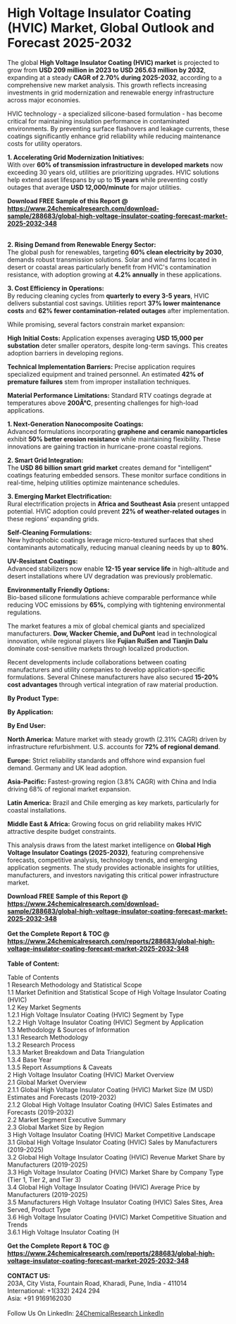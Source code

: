 <h1>High Voltage Insulator Coating (HVIC) Market, Global Outlook and Forecast 2025-2032</h1><p>The global <strong>High Voltage Insulator Coating (HVIC) market</strong> is projected to grow from <strong>USD 209 million in 2023 to USD 265.63 million by 2032</strong>, expanding at a steady <strong>CAGR of 2.70% during 2025-2032</strong>, according to a comprehensive new market analysis. This growth reflects increasing investments in grid modernization and renewable energy infrastructure across major economies.</p><p>HVIC technology - a specialized silicone-based formulation - has become critical for maintaining insulation performance in contaminated environments. By preventing surface flashovers and leakage currents, these coatings significantly enhance grid reliability while reducing maintenance costs for utility operators.</p><p><strong>1. Accelerating Grid Modernization Initiatives:</strong><br>
With over <strong>60% of transmission infrastructure in developed markets</strong> now exceeding 30 years old, utilities are prioritizing upgrades. HVIC solutions help extend asset lifespans by up to <strong>15 years</strong> while preventing costly outages that average <strong>USD 12,000/minute</strong> for major utilities.</p><div><b>Download FREE Sample of this Report @ 
            <a href="https://www.24chemicalresearch.com/download-sample/288683/global-high-voltage-insulator-coating-forecast-market-2025-2032-348">
            https://www.24chemicalresearch.com/download-sample/288683/global-high-voltage-insulator-coating-forecast-market-2025-2032-348</a></b></div><br><p><strong>2. Rising Demand from Renewable Energy Sector:</strong><br>
The global push for renewables, targeting <strong>60% clean electricity by 2030</strong>, demands robust transmission solutions. Solar and wind farms located in desert or coastal areas particularly benefit from HVIC's contamination resistance, with adoption growing at <strong>4.2% annually</strong> in these applications.</p><p><strong>3. Cost Efficiency in Operations:</strong><br>
By reducing cleaning cycles from <strong>quarterly to every 3-5 years</strong>, HVIC delivers substantial cost savings. Utilities report <strong>37% lower maintenance costs</strong> and <strong>62% fewer contamination-related outages</strong> after implementation.</p><p>While promising, several factors constrain market expansion:</p><p><strong>High Initial Costs:</strong> Application expenses averaging <strong>USD 15,000 per substation</strong> deter smaller operators, despite long-term savings. This creates adoption barriers in developing regions.</p><p><strong>Technical Implementation Barriers:</strong> Precise application requires specialized equipment and trained personnel. An estimated <strong>42% of premature failures</strong> stem from improper installation techniques.</p><p><strong>Material Performance Limitations:</strong> Standard RTV coatings degrade at temperatures above <strong>200Â°C</strong>, presenting challenges for high-load applications.</p><p><strong>1. Next-Generation Nanocomposite Coatings:</strong><br>
Advanced formulations incorporating <strong>graphene and ceramic nanoparticles</strong> exhibit <strong>50% better erosion resistance</strong> while maintaining flexibility. These innovations are gaining traction in hurricane-prone coastal regions.</p><p><strong>2. Smart Grid Integration:</strong><br>
The <strong>USD 86 billion smart grid market</strong> creates demand for "intelligent" coatings featuring embedded sensors. These monitor surface conditions in real-time, helping utilities optimize maintenance schedules.</p><p><strong>3. Emerging Market Electrification:</strong><br>
Rural electrification projects in <strong>Africa and Southeast Asia</strong> present untapped potential. HVIC adoption could prevent <strong>22% of weather-related outages</strong> in these regions' expanding grids.</p><p><strong>Self-Cleaning Formulations:</strong><br>
	New hydrophobic coatings leverage micro-textured surfaces that shed contaminants automatically, reducing manual cleaning needs by up to <strong>80%</strong>.</p><p><strong>UV-Resistant Coatings:</strong><br>
	Advanced stabilizers now enable <strong>12-15 year service life</strong> in high-altitude and desert installations where UV degradation was previously problematic.</p><p><strong>Environmentally Friendly Options:</strong><br>
	Bio-based silicone formulations achieve comparable performance while reducing VOC emissions by <strong>65%</strong>, complying with tightening environmental regulations.</p><p>The market features a mix of global chemical giants and specialized manufacturers. <strong>Dow, Wacker Chemie, and DuPont</strong> lead in technological innovation, while regional players like <strong>Fujian RuiSen and Tianjin Dalu</strong> dominate cost-sensitive markets through localized production.</p><p>Recent developments include collaborations between coating manufacturers and utility companies to develop application-specific formulations. Several Chinese manufacturers have also secured <strong>15-20% cost advantages</strong> through vertical integration of raw material production.</p><p><strong>By Product Type:</strong></p><p><strong>By Application:</strong></p><p><strong>By End User:</strong></p><p><strong>North America:</strong> Mature market with steady growth (2.31% CAGR) driven by infrastructure refurbishment. U.S. accounts for <strong>72% of regional demand</strong>.</p><p><strong>Europe:</strong> Strict reliability standards and offshore wind expansion fuel demand. Germany and UK lead adoption.</p><p><strong>Asia-Pacific:</strong> Fastest-growing region (3.8% CAGR) with China and India driving 68% of regional market expansion.</p><p><strong>Latin America:</strong> Brazil and Chile emerging as key markets, particularly for coastal installations.</p><p><strong>Middle East &amp; Africa:</strong> Growing focus on grid reliability makes HVIC attractive despite budget constraints.</p><p>This analysis draws from the latest market intelligence on <strong>Global High Voltage Insulator Coatings (2025-2032)</strong>, featuring comprehensive forecasts, competitive analysis, technology trends, and emerging application segments. The study provides actionable insights for utilities, manufacturers, and investors navigating this critical power infrastructure market.</p><div><b>Download FREE Sample of this Report @ 
            <a href="https://www.24chemicalresearch.com/download-sample/288683/global-high-voltage-insulator-coating-forecast-market-2025-2032-348">
            https://www.24chemicalresearch.com/download-sample/288683/global-high-voltage-insulator-coating-forecast-market-2025-2032-348</a></b></div><br><div><b>Get the Complete Report & TOC @ 
            <a href="https://www.24chemicalresearch.com/reports/288683/global-high-voltage-insulator-coating-forecast-market-2025-2032-348">
            https://www.24chemicalresearch.com/reports/288683/global-high-voltage-insulator-coating-forecast-market-2025-2032-348</a></b></div><br>
            <b>Table of Content:</b><p>Table of Contents<br />
1 Research Methodology and Statistical Scope<br />
1.1 Market Definition and Statistical Scope of High Voltage Insulator Coating (HVIC)<br />
1.2 Key Market Segments<br />
1.2.1 High Voltage Insulator Coating (HVIC) Segment by Type<br />
1.2.2 High Voltage Insulator Coating (HVIC) Segment by Application<br />
1.3 Methodology & Sources of Information<br />
1.3.1 Research Methodology<br />
1.3.2 Research Process<br />
1.3.3 Market Breakdown and Data Triangulation<br />
1.3.4 Base Year<br />
1.3.5 Report Assumptions & Caveats<br />
2 High Voltage Insulator Coating (HVIC) Market Overview<br />
2.1 Global Market Overview<br />
2.1.1 Global High Voltage Insulator Coating (HVIC) Market Size (M USD) Estimates and Forecasts (2019-2032)<br />
2.1.2 Global High Voltage Insulator Coating (HVIC) Sales Estimates and Forecasts (2019-2032)<br />
2.2 Market Segment Executive Summary<br />
2.3 Global Market Size by Region<br />
3 High Voltage Insulator Coating (HVIC) Market Competitive Landscape<br />
3.1 Global High Voltage Insulator Coating (HVIC) Sales by Manufacturers (2019-2025)<br />
3.2 Global High Voltage Insulator Coating (HVIC) Revenue Market Share by Manufacturers (2019-2025)<br />
3.3 High Voltage Insulator Coating (HVIC) Market Share by Company Type (Tier 1, Tier 2, and Tier 3)<br />
3.4 Global High Voltage Insulator Coating (HVIC) Average Price by Manufacturers (2019-2025)<br />
3.5 Manufacturers High Voltage Insulator Coating (HVIC) Sales Sites, Area Served, Product Type<br />
3.6 High Voltage Insulator Coating (HVIC) Market Competitive Situation and Trends<br />
3.6.1 High Voltage Insulator Coating (H</p><div><b>Get the Complete Report & TOC @ 
            <a href="https://www.24chemicalresearch.com/reports/288683/global-high-voltage-insulator-coating-forecast-market-2025-2032-348">
            https://www.24chemicalresearch.com/reports/288683/global-high-voltage-insulator-coating-forecast-market-2025-2032-348</a></b></div><br><b>CONTACT US:</b><br>
            203A, City Vista, Fountain Road, Kharadi, Pune, India - 411014<br>
            International: +1(332) 2424 294<br>
            Asia: +91 9169162030 <br><br>
            Follow Us On LinkedIn: <a href="https://www.linkedin.com/company/24chemicalresearch/">24ChemicalResearch LinkedIn</a>